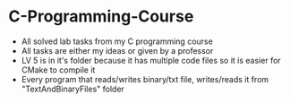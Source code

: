 # C-Programming-Course
- All solved lab tasks from my C programming course
- All tasks are either my ideas or given by a professor
- LV 5 is in it's folder because it has multiple code files so it is easier for CMake to compile it
- Every program that reads/writes binary/txt file, writes/reads it from "TextAndBinaryFiles" folder
